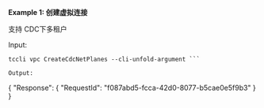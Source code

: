 **Example 1: 创建虚拟连接**

支持 CDC下多租户

Input: 

```
tccli vpc CreateCdcNetPlanes --cli-unfold-argument ```

Output: 
```
{
    "Response": {
        "RequestId": "f087abd5-fcca-42d0-8077-b5cae0e5f9b3"
    }
}
```

